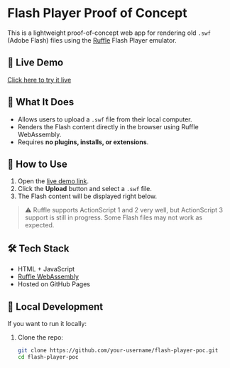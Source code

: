 # Flash Player Proof of Concept

This is a lightweight proof-of-concept web app for rendering old `.swf` (Adobe Flash) files using the [Ruffle](https://ruffle.rs/) Flash Player emulator.

## 🚀 Live Demo

[Click here to try it live](https://shane-aktiga.github.io/flashplayer-poc/)


## 🧠 What It Does

- Allows users to upload a `.swf` file from their local computer.
- Renders the Flash content directly in the browser using Ruffle WebAssembly.
- Requires **no plugins, installs, or extensions**.

## 📂 How to Use

1. Open the [live demo link](https://shane-aktiga.github.io/flashplayer-poc/).
2. Click the **Upload** button and select a `.swf` file.
3. The Flash content will be displayed right below.

> ⚠️ Ruffle supports ActionScript 1 and 2 very well, but ActionScript 3 support is still in progress. Some Flash files may not work as expected.

## 🛠 Tech Stack

- HTML + JavaScript
- [Ruffle WebAssembly](https://ruffle.rs/)
- Hosted on GitHub Pages

## 🧪 Local Development

If you want to run it locally:

1. Clone the repo:
   ```bash
   git clone https://github.com/your-username/flash-player-poc.git
   cd flash-player-poc
